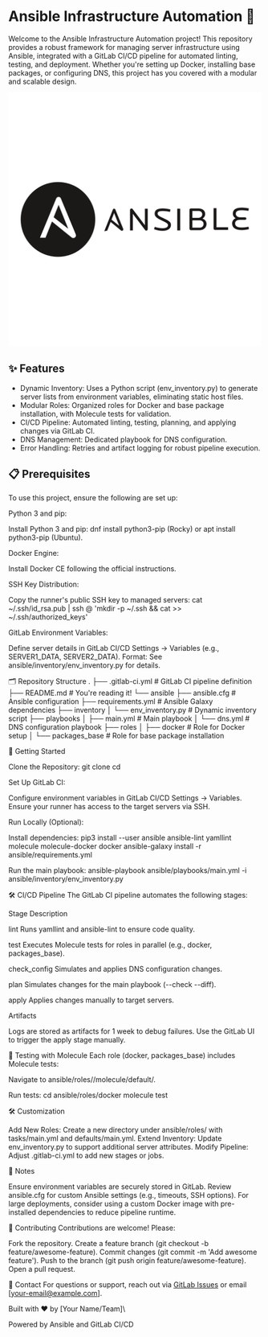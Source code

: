 # Ansible Infrastructure Automation 🚀

Welcome to the Ansible Infrastructure Automation project! This repository provides a robust framework for managing server infrastructure using Ansible, integrated with a GitLab CI/CD pipeline for automated linting, testing, and deployment. Whether you're setting up Docker, installing base packages, or configuring DNS, this project has you covered with a modular and scalable design.

![Ansible Logo](f7a862c55030df34d85a197b1f922ba3.svg)
## ✨ Features

- Dynamic Inventory: Uses a Python script (env_inventory.py) to generate server lists from environment variables, eliminating static host files.
- Modular Roles: Organized roles for Docker and base package installation, with Molecule tests for validation.
- CI/CD Pipeline: Automated linting, testing, planning, and applying changes via GitLab CI.
- DNS Management: Dedicated playbook for DNS configuration.
- Error Handling: Retries and artifact logging for robust pipeline execution.

## 📋 Prerequisites
To use this project, ensure the following are set up:

Python 3 and pip:

Install Python 3 and pip: dnf install python3-pip (Rocky) or apt install python3-pip (Ubuntu).


Docker Engine:

Install Docker CE following the official instructions.


SSH Key Distribution:

Copy the runner's public SSH key to managed servers:
cat ~/.ssh/id_rsa.pub | ssh <user>@<server> 'mkdir -p ~/.ssh && cat >> ~/.ssh/authorized_keys'




GitLab Environment Variables:

Define server details in GitLab CI/CD Settings → Variables (e.g., SERVER1_DATA, SERVER2_DATA).
Format: See ansible/inventory/env_inventory.py for details.



🗂️ Repository Structure
.
├── .gitlab-ci.yml                  # GitLab CI pipeline definition
├── README.md                      # You're reading it!
└── ansible
    ├── ansible.cfg                 # Ansible configuration
    ├── requirements.yml            # Ansible Galaxy dependencies
    ├── inventory
    │   └── env_inventory.py       # Dynamic inventory script
    ├── playbooks
    │   ├── main.yml               # Main playbook
    │   └── dns.yml                # DNS configuration playbook
    ├── roles
    │   ├── docker                 # Role for Docker setup
    │   └── packages_base          # Role for base package installation

🚀 Getting Started

Clone the Repository:
git clone <repository-url>
cd <repository-name>


Set Up GitLab CI:

Configure environment variables in GitLab CI/CD Settings → Variables.
Ensure your runner has access to the target servers via SSH.


Run Locally (Optional):

Install dependencies:
pip3 install --user ansible ansible-lint yamllint molecule molecule-docker docker
ansible-galaxy install -r ansible/requirements.yml


Run the main playbook:
ansible-playbook ansible/playbooks/main.yml -i ansible/inventory/env_inventory.py





🛠️ CI/CD Pipeline
The GitLab CI pipeline automates the following stages:



Stage
Description



lint
Runs yamllint and ansible-lint to ensure code quality.


test
Executes Molecule tests for roles in parallel (e.g., docker, packages_base).


check_config
Simulates and applies DNS configuration changes.


plan
Simulates changes for the main playbook (--check --diff).


apply
Applies changes manually to target servers.


Artifacts

Logs are stored as artifacts for 1 week to debug failures.
Use the GitLab UI to trigger the apply stage manually.

🧪 Testing with Molecule
Each role (docker, packages_base) includes Molecule tests:

Navigate to ansible/roles/<role>/molecule/default/.

Run tests:
cd ansible/roles/docker
molecule test



🛠️ Customization

Add New Roles: Create a new directory under ansible/roles/ with tasks/main.yml and defaults/main.yml.
Extend Inventory: Update env_inventory.py to support additional server attributes.
Modify Pipeline: Adjust .gitlab-ci.yml to add new stages or jobs.

📝 Notes

Ensure environment variables are securely stored in GitLab.
Review ansible.cfg for custom Ansible settings (e.g., timeouts, SSH options).
For large deployments, consider using a custom Docker image with pre-installed dependencies to reduce pipeline runtime.

🤝 Contributing
Contributions are welcome! Please:

Fork the repository.
Create a feature branch (git checkout -b feature/awesome-feature).
Commit changes (git commit -m 'Add awesome feature').
Push to the branch (git push origin feature/awesome-feature).
Open a pull request.

📧 Contact
For questions or support, reach out via [GitLab Issues](/issues) or email [your-email@example.com].

Built with ❤️ by [Your Name/Team]\

Powered by Ansible and GitLab CI/CD

